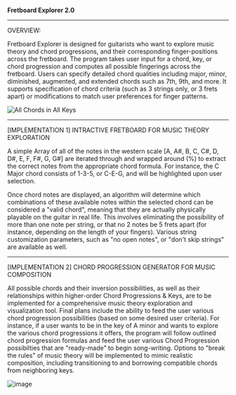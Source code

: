 **Fretboard Explorer 2.0**

________________________________________________________________________________________________________________

OVERVIEW:

Fretboard Explorer is designed for guitarists who want to explore music theory and chord progressions, and their corresponding finger-positions across the fretboard. The program takes user input for a chord, key, or chord progression and computes all possible fingerings across the fretboard. Users can specify detailed chord qualities including major, minor, diminished, augmented, and extended chords such as 7th, 9th, and more. It supports specification of chord criteria (such as 3 strings only, or 3 frets apart) or modifications to match user preferences for finger patterns.  


![All Chords in All Keys](https://github.com/RidwanSharkar/Fretboard-2.0/assets/158855066/f5535eca-b43c-4fac-ab7f-a23a4981c85b)

________________________________________________________________________________________________________________

[IMPLEMENTATION 1] INTRACTIVE FRETBOARD FOR MUSIC THEORY EXPLORATION

A simple Array of all of the notes in the western scale [A, A#, B, C, C#, D, D#, E, F, F#, G, G#] are iterated through and wrapped around (%) to extract the correct notes from the appropriate chord formula. For instance, the C Major chord consists of 1-3-5, or C-E-G, and will be highlighted upon user selection.

Once chord notes are displayed, an algorithm will determine which combinations of these available notes within the selected chord can be considered a "valid chord", meaning that they are actually physically playable on the guitar in real life. This involves eliminating the possibility of more than one note per string, or that no 2 notes be 5 frets apart (for instance, depending on the length of your fingers). Various string customization parameters, such as "no open notes", or "don't skip strings" are available as well.  

________________________________________________________________________________________________________________

[IMPLEMENTATION 2] CHORD PROGRESSION GENERATOR FOR MUSIC COMPOSITION

All possible chords and their inversion possibilities, as well as their relationships within higher-order Chord Progressions & Keys, are to be implemented for a comprehensive music theory exploration and visualization tool. Final plans include the ability to feed the user various chord progression possibilities (based on some desired user criteria). For instance, if a user wants to be in the key of A minor and wants to explore the various chord progressions it offers, the program will follow outlined chord progression formulas and feed the user various Chord Progression possibilties that are "ready-made" to begin song-writing. Options to "break the rules" of music theory will be implemented to mimic realistic composition, including transitioning to and borrowing compatible chords from neighboring keys.


![image](https://github.com/RidwanSharkar/Fretboard-2.0/assets/158855066/3ecf0a70-ade2-4e37-8158-b2a714cb42e3)





